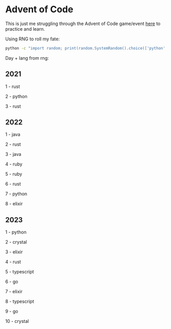 # Advent of Code 

This is just me struggling through the Advent of Code game/event [here](https://adventofcode.com/) to practice and learn.


Using RNG to roll my fate:

```sh
python -c "import random; print(random.SystemRandom().choice(['python', 'typescript', 'go', 'rust', 'elixir', 'ruby', 'crystal', 'java']))"
```

Day + lang from rng:

## 2021

1 - rust

2 - python

3 - rust

## 2022

1 - java

2 - rust

3 - java

4 - ruby

5 - ruby

6 - rust

7 - python

8 - elixir

## 2023

1 - python

2 - crystal

3 - elixir

4 - rust

5 - typescript 

6 - go

7 - elixir

8 - typescript

9 - go

10 - crystal
